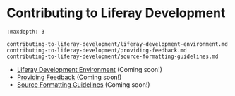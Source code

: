 # Contributing to Liferay Development

```{toctree}
:maxdepth: 3

contributing-to-liferay-development/liferay-development-environment.md
contributing-to-liferay-development/providing-feedback.md
contributing-to-liferay-development/source-formatting-guidelines.md
```

* [Liferay Development Environment](./contributing-to-liferay-development/liferay-development-environment.md) (Coming soon!)
* [Providing Feedback](./contributing-to-liferay-development/providing-feedback.md) (Coming soon!)
* [Source Formatting Guidelines](./contributing-to-liferay-development/source-formatting-guidelines.md) (Coming soon!)